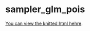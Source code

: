 # sampler_glm_pois
[You can view the knitted html hehre](https://htmlpreview.github.io/?https://github.com/BertvanderVeen/sampler_glm_pois/blob/main/Poisson_sampler.html).

